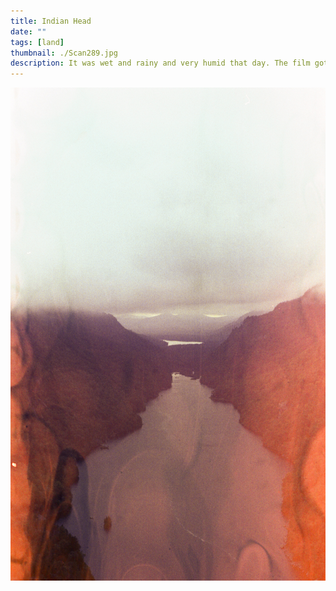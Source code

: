 ```yaml
---
title: Indian Head 
date: ""
tags: [land]
thumbnail: ./Scan289.jpg
description: It was wet and rainy and very humid that day. The film got a little wet. But it feels nice to be outside in nature.
---
```

![Indian Head](./Scan291.jpg)